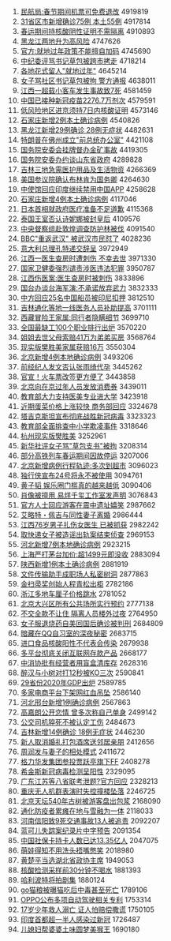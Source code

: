 1. [民航局:春节期间机票可免费退改](http://www.baidu.com/baidu?cl=3&tn=SE_baiduhomet8_jmjb7mjw&rsv_dl=fyb_top&fr=top1000&wd=%C3%F1%BA%BD%BE%D6%3A%B4%BA%BD%DA%C6%DA%BC%E4%BB%FA%C6%B1%BF%C9%C3%E2%B7%D1%CD%CB%B8%C4) 4919819
1. [31省区市新增确诊75例 本土55例](http://www.baidu.com/baidu?cl=3&tn=SE_baiduhomet8_jmjb7mjw&rsv_dl=fyb_top&fr=top1000&wd=31%CA%A1%C7%F8%CA%D0%D0%C2%D4%F6%C8%B7%D5%EF75%C0%FD%20%B1%BE%CD%C155%C0%FD) 4917814
1. [春运期间持核酸阴性证明不需隔离](http://www.baidu.com/baidu?cl=3&tn=SE_baiduhomet8_jmjb7mjw&rsv_dl=fyb_top&fr=top1000&wd=%B4%BA%D4%CB%C6%DA%BC%E4%B3%D6%BA%CB%CB%E1%D2%F5%D0%D4%D6%A4%C3%F7%B2%BB%D0%E8%B8%F4%C0%EB) 4910893
1. [黑龙江两地升为高风险](http://www.baidu.com/baidu?cl=3&tn=SE_baiduhomet8_jmjb7mjw&rsv_dl=fyb_top&fr=top1000&wd=%BA%DA%C1%FA%BD%AD%C1%BD%B5%D8%C9%FD%CE%AA%B8%DF%B7%E7%CF%D5) 4747626
1. [官方:就地过年政策不能擅自加码](http://www.baidu.com/baidu?cl=3&tn=SE_baiduhomet8_jmjb7mjw&rsv_dl=fyb_top&fr=top1000&wd=%B9%D9%B7%BD%3A%BE%CD%B5%D8%B9%FD%C4%EA%D5%FE%B2%DF%B2%BB%C4%DC%C9%C3%D7%D4%BC%D3%C2%EB) 4745690
1. [中纪委评骂书记草包被跨市拷走](http://www.baidu.com/baidu?cl=3&tn=SE_baiduhomet8_jmjb7mjw&rsv_dl=fyb_top&fr=top1000&wd=%D6%D0%BC%CD%CE%AF%C6%C0%C2%EE%CA%E9%BC%C7%B2%DD%B0%FC%B1%BB%BF%E7%CA%D0%BF%BD%D7%DF) 4718214
1. [各地花式留人"就地过年"](http://www.baidu.com/baidu?cl=3&tn=SE_baiduhomet8_jmjb7mjw&rsv_dl=fyb_top&fr=top1000&wd=%B8%F7%B5%D8%BB%A8%CA%BD%C1%F4%C8%CB%22%BE%CD%B5%D8%B9%FD%C4%EA%22) 4645214
1. [女子骂社区书记草包被拘 警方通报](http://www.baidu.com/baidu?cl=3&tn=SE_baiduhomet8_jmjb7mjw&rsv_dl=fyb_top&fr=top1000&wd=%C5%AE%D7%D3%C2%EE%C9%E7%C7%F8%CA%E9%BC%C7%B2%DD%B0%FC%B1%BB%BE%D0%20%BE%AF%B7%BD%CD%A8%B1%A8) 4638011
1. [江西一超载小客车发生事故致7死](http://www.baidu.com/baidu?cl=3&tn=SE_baiduhomet8_jmjb7mjw&rsv_dl=fyb_top&fr=top1000&wd=%BD%AD%CE%F7%D2%BB%B3%AC%D4%D8%D0%A1%BF%CD%B3%B5%B7%A2%C9%FA%CA%C2%B9%CA%D6%C27%CB%C0) 4581459
1. [中国已接种新冠疫苗2276.7万剂次](http://www.baidu.com/baidu?cl=3&tn=SE_baiduhomet8_jmjb7mjw&rsv_dl=fyb_top&fr=top1000&wd=%D6%D0%B9%FA%D2%D1%BD%D3%D6%D6%D0%C2%B9%DA%D2%DF%C3%E72276.7%CD%F2%BC%C1%B4%CE) 4579591
1. [低风险地区进京须持7日内核酸证明](http://www.baidu.com/baidu?cl=3&tn=SE_baiduhomet8_jmjb7mjw&rsv_dl=fyb_top&fr=top1000&wd=%B5%CD%B7%E7%CF%D5%B5%D8%C7%F8%BD%F8%BE%A9%D0%EB%B3%D67%C8%D5%C4%DA%BA%CB%CB%E1%D6%A4%C3%F7) 4573146
1. [石家庄新增2例本土确诊病例](http://www.baidu.com/baidu?cl=3&tn=SE_baiduhomet8_jmjb7mjw&rsv_dl=fyb_top&fr=top1000&wd=%CA%AF%BC%D2%D7%AF%D0%C2%D4%F62%C0%FD%B1%BE%CD%C1%C8%B7%D5%EF%B2%A1%C0%FD) 4540826
1. [黑龙江新增29例确诊 28例无症状](http://www.baidu.com/baidu?cl=3&tn=SE_baiduhomet8_jmjb7mjw&rsv_dl=fyb_top&fr=top1000&wd=%BA%DA%C1%FA%BD%AD%D0%C2%D4%F629%C0%FD%C8%B7%D5%EF%2028%C0%FD%CE%DE%D6%A2%D7%B4) 4482631
1. [特朗普在佛州成立"前总统办公室"](http://www.baidu.com/baidu?cl=3&tn=SE_baiduhomet8_jmjb7mjw&rsv_dl=fyb_top&fr=top1000&wd=%CC%D8%C0%CA%C6%D5%D4%DA%B7%F0%D6%DD%B3%C9%C1%A2%22%C7%B0%D7%DC%CD%B3%B0%EC%B9%AB%CA%D2%22) 4421108
1. [国务院安委会挂牌督办金矿事故](http://www.baidu.com/baidu?cl=3&tn=SE_baiduhomet8_jmjb7mjw&rsv_dl=fyb_top&fr=top1000&wd=%B9%FA%CE%F1%D4%BA%B0%B2%CE%AF%BB%E1%B9%D2%C5%C6%B6%BD%B0%EC%BD%F0%BF%F3%CA%C2%B9%CA) 4419305
1. [国务院安委办约谈山东省政府](http://www.baidu.com/baidu?cl=3&tn=SE_baiduhomet8_jmjb7mjw&rsv_dl=fyb_top&fr=top1000&wd=%B9%FA%CE%F1%D4%BA%B0%B2%CE%AF%B0%EC%D4%BC%CC%B8%C9%BD%B6%AB%CA%A1%D5%FE%B8%AE) 4289828
1. [吉林三地急需医护用品及生活物资](http://www.baidu.com/baidu?cl=3&tn=SE_baiduhomet8_jmjb7mjw&rsv_dl=fyb_top&fr=top1000&wd=%BC%AA%C1%D6%C8%FD%B5%D8%BC%B1%D0%E8%D2%BD%BB%A4%D3%C3%C6%B7%BC%B0%C9%FA%BB%EE%CE%EF%D7%CA) 4266369
1. [美国参议院确认布林肯为国务卿](http://www.baidu.com/baidu?cl=3&tn=SE_baiduhomet8_jmjb7mjw&rsv_dl=fyb_top&fr=top1000&wd=%C3%C0%B9%FA%B2%CE%D2%E9%D4%BA%C8%B7%C8%CF%B2%BC%C1%D6%BF%CF%CE%AA%B9%FA%CE%F1%C7%E4) 4264630
1. [中使馆回应印度继续禁用中国APP](http://www.baidu.com/baidu?cl=3&tn=SE_baiduhomet8_jmjb7mjw&rsv_dl=fyb_top&fr=top1000&wd=%D6%D0%CA%B9%B9%DD%BB%D8%D3%A6%D3%A1%B6%C8%BC%CC%D0%F8%BD%FB%D3%C3%D6%D0%B9%FAAPP) 4258628
1. [石家庄新增4例本土确诊病例](http://www.baidu.com/baidu?cl=3&tn=SE_baiduhomet8_jmjb7mjw&rsv_dl=fyb_top&fr=top1000&wd=%CA%AF%BC%D2%D7%AF%D0%C2%D4%F64%C0%FD%B1%BE%CD%C1%C8%B7%D5%EF%B2%A1%C0%FD) 4117046
1. [日本首相就政府医疗准备不足道歉](http://www.baidu.com/baidu?cl=3&tn=SE_baiduhomet8_jmjb7mjw&rsv_dl=fyb_top&fr=top1000&wd=%C8%D5%B1%BE%CA%D7%CF%E0%BE%CD%D5%FE%B8%AE%D2%BD%C1%C6%D7%BC%B1%B8%B2%BB%D7%E3%B5%C0%C7%B8) 4115368
1. [泰国王室否认诗妮娜被封皇后](http://www.baidu.com/baidu?cl=3&tn=SE_baiduhomet8_jmjb7mjw&rsv_dl=fyb_top&fr=top1000&wd=%CC%A9%B9%FA%CD%F5%CA%D2%B7%F1%C8%CF%CA%AB%C4%DD%C4%C8%B1%BB%B7%E2%BB%CA%BA%F3) 4109576
1. [中央督察组赴敦煌调查防护林被伐](http://www.baidu.com/baidu?cl=3&tn=SE_baiduhomet8_jmjb7mjw&rsv_dl=fyb_top&fr=top1000&wd=%D6%D0%D1%EB%B6%BD%B2%EC%D7%E9%B8%B0%B6%D8%BB%CD%B5%F7%B2%E9%B7%C0%BB%A4%C1%D6%B1%BB%B7%A5) 4091540
1. [BBC"重返武汉" 被武汉市民怼了](http://www.baidu.com/baidu?cl=3&tn=SE_baiduhomet8_jmjb7mjw&rsv_dl=fyb_top&fr=top1000&wd=BBC%22%D6%D8%B7%B5%CE%E4%BA%BA%22%20%B1%BB%CE%E4%BA%BA%CA%D0%C3%F1%ED%A1%C1%CB) 4028236
1. [意大利总理孔特递交辞呈](http://www.baidu.com/baidu?cl=3&tn=SE_baiduhomet8_jmjb7mjw&rsv_dl=fyb_top&fr=top1000&wd=%D2%E2%B4%F3%C0%FB%D7%DC%C0%ED%BF%D7%CC%D8%B5%DD%BD%BB%B4%C7%B3%CA) 3972949
1. [江西一医生查房时遭刺伤 不幸去世](http://www.baidu.com/baidu?cl=3&tn=SE_baiduhomet8_jmjb7mjw&rsv_dl=fyb_top&fr=top1000&wd=%BD%AD%CE%F7%D2%BB%D2%BD%C9%FA%B2%E9%B7%BF%CA%B1%D4%E2%B4%CC%C9%CB%20%B2%BB%D0%D2%C8%A5%CA%C0) 3971330
1. [国家卫健委强烈谴责涉医违法犯罪](http://www.baidu.com/baidu?cl=3&tn=SE_baiduhomet8_jmjb7mjw&rsv_dl=fyb_top&fr=top1000&wd=%B9%FA%BC%D2%CE%C0%BD%A1%CE%AF%C7%BF%C1%D2%C7%B4%D4%F0%C9%E6%D2%BD%CE%A5%B7%A8%B7%B8%D7%EF) 3950787
1. [江西伤医案:医生查房时被刺伤](http://www.baidu.com/baidu?cl=3&tn=SE_baiduhomet8_jmjb7mjw&rsv_dl=fyb_top&fr=top1000&wd=%BD%AD%CE%F7%C9%CB%D2%BD%B0%B8%3A%D2%BD%C9%FA%B2%E9%B7%BF%CA%B1%B1%BB%B4%CC%C9%CB) 3833896
1. [国台办谈台海军演:不承诺放弃武力](http://www.baidu.com/baidu?cl=3&tn=SE_baiduhomet8_jmjb7mjw&rsv_dl=fyb_top&fr=top1000&wd=%B9%FA%CC%A8%B0%EC%CC%B8%CC%A8%BA%A3%BE%FC%D1%DD%3A%B2%BB%B3%D0%C5%B5%B7%C5%C6%FA%CE%E4%C1%A6) 3832333
1. [中方回应25名中国船员被印尼扣押](http://www.baidu.com/baidu?cl=3&tn=SE_baiduhomet8_jmjb7mjw&rsv_dl=fyb_top&fr=top1000&wd=%D6%D0%B7%BD%BB%D8%D3%A625%C3%FB%D6%D0%B9%FA%B4%AC%D4%B1%B1%BB%D3%A1%C4%E1%BF%DB%D1%BA) 3812510
1. [吉林通化等地一线医务人员补助提高](http://www.baidu.com/baidu?cl=3&tn=SE_baiduhomet8_jmjb7mjw&rsv_dl=fyb_top&fr=top1000&wd=%BC%AA%C1%D6%CD%A8%BB%AF%B5%C8%B5%D8%D2%BB%CF%DF%D2%BD%CE%F1%C8%CB%D4%B1%B2%B9%D6%FA%CC%E1%B8%DF) 3701111
1. [西藏冒险王家属:同行者隐瞒细节](http://www.baidu.com/baidu?cl=3&tn=SE_baiduhomet8_jmjb7mjw&rsv_dl=fyb_top&fr=top1000&wd=%CE%F7%B2%D8%C3%B0%CF%D5%CD%F5%BC%D2%CA%F4%3A%CD%AC%D0%D0%D5%DF%D2%FE%C2%F7%CF%B8%BD%DA) 3699710
1. [全国最缺工100个职业排行出炉](http://www.baidu.com/baidu?cl=3&tn=SE_baiduhomet8_jmjb7mjw&rsv_dl=fyb_top&fr=top1000&wd=%C8%AB%B9%FA%D7%EE%C8%B1%B9%A4100%B8%F6%D6%B0%D2%B5%C5%C5%D0%D0%B3%F6%C2%AF) 3570220
1. [姐姐去世父母索赔41万为弟弟买房](http://www.baidu.com/baidu?cl=3&tn=SE_baiduhomet8_jmjb7mjw&rsv_dl=fyb_top&fr=top1000&wd=%BD%E3%BD%E3%C8%A5%CA%C0%B8%B8%C4%B8%CB%F7%C5%E241%CD%F2%CE%AA%B5%DC%B5%DC%C2%F2%B7%BF) 3568764
1. [现实版樊胜美家属获赔16万](http://www.baidu.com/baidu?cl=3&tn=SE_baiduhomet8_jmjb7mjw&rsv_dl=fyb_top&fr=top1000&wd=%CF%D6%CA%B5%B0%E6%B7%AE%CA%A4%C3%C0%BC%D2%CA%F4%BB%F1%C5%E216%CD%F2) 3550304
1. [北京新增4例本地确诊病例](http://www.baidu.com/baidu?cl=3&tn=SE_baiduhomet8_jmjb7mjw&rsv_dl=fyb_top&fr=top1000&wd=%B1%B1%BE%A9%D0%C2%D4%F64%C0%FD%B1%BE%B5%D8%C8%B7%D5%EF%B2%A1%C0%FD) 3493206
1. [前经纪人发文否认张雨绮代孕](http://www.baidu.com/baidu?cl=3&tn=SE_baiduhomet8_jmjb7mjw&rsv_dl=fyb_top&fr=top1000&wd=%C7%B0%BE%AD%BC%CD%C8%CB%B7%A2%CE%C4%B7%F1%C8%CF%D5%C5%D3%EA%E7%B2%B4%FA%D4%D0) 3445262
1. [官宣！火车票改签更方便了](http://www.baidu.com/baidu?cl=3&tn=SE_baiduhomet8_jmjb7mjw&rsv_dl=fyb_top&fr=top1000&wd=%B9%D9%D0%FB%A3%A1%BB%F0%B3%B5%C6%B1%B8%C4%C7%A9%B8%FC%B7%BD%B1%E3%C1%CB) 3443858
1. [北京向在京过年人员发放消费券](http://www.baidu.com/baidu?cl=3&tn=SE_baiduhomet8_jmjb7mjw&rsv_dl=fyb_top&fr=top1000&wd=%B1%B1%BE%A9%CF%F2%D4%DA%BE%A9%B9%FD%C4%EA%C8%CB%D4%B1%B7%A2%B7%C5%CF%FB%B7%D1%C8%AF) 3439011
1. [教育部大力支持医美专业进大学](http://www.baidu.com/baidu?cl=3&tn=SE_baiduhomet8_jmjb7mjw&rsv_dl=fyb_top&fr=top1000&wd=%BD%CC%D3%FD%B2%BF%B4%F3%C1%A6%D6%A7%B3%D6%D2%BD%C3%C0%D7%A8%D2%B5%BD%F8%B4%F3%D1%A7) 3423918
1. [近期蛋菜价格上涨较快 商务部回应](http://www.baidu.com/baidu?cl=3&tn=SE_baiduhomet8_jmjb7mjw&rsv_dl=fyb_top&fr=top1000&wd=%BD%FC%C6%DA%B5%B0%B2%CB%BC%DB%B8%F1%C9%CF%D5%C7%BD%CF%BF%EC%20%C9%CC%CE%F1%B2%BF%BB%D8%D3%A6) 3324678
1. [塔吉克斯坦宣布彻底战胜新冠病毒](http://www.baidu.com/baidu?cl=3&tn=SE_baiduhomet8_jmjb7mjw&rsv_dl=fyb_top&fr=top1000&wd=%CB%FE%BC%AA%BF%CB%CB%B9%CC%B9%D0%FB%B2%BC%B3%B9%B5%D7%D5%BD%CA%A4%D0%C2%B9%DA%B2%A1%B6%BE) 3323323
1. [教育部全面排查中小学欺凌事件](http://www.baidu.com/baidu?cl=3&tn=SE_baiduhomet8_jmjb7mjw&rsv_dl=fyb_top&fr=top1000&wd=%BD%CC%D3%FD%B2%BF%C8%AB%C3%E6%C5%C5%B2%E9%D6%D0%D0%A1%D1%A7%C6%DB%C1%E8%CA%C2%BC%FE) 3318646
1. [杭州现实版樊胜美](http://www.baidu.com/baidu?cl=3&tn=SE_baiduhomet8_jmjb7mjw&rsv_dl=fyb_top&fr=top1000&wd=%BA%BC%D6%DD%CF%D6%CA%B5%B0%E6%B7%AE%CA%A4%C3%C0) 3252961
1. [新华社评女子骂"草包支书"被拘](http://www.baidu.com/baidu?cl=3&tn=SE_baiduhomet8_jmjb7mjw&rsv_dl=fyb_top&fr=top1000&wd=%D0%C2%BB%AA%C9%E7%C6%C0%C5%AE%D7%D3%C2%EE%22%B2%DD%B0%FC%D6%A7%CA%E9%22%B1%BB%BE%D0) 3208314
1. [部分高铁列车春运期间因故停运](http://www.baidu.com/baidu?cl=3&tn=SE_baiduhomet8_jmjb7mjw&rsv_dl=fyb_top&fr=top1000&wd=%B2%BF%B7%D6%B8%DF%CC%FA%C1%D0%B3%B5%B4%BA%D4%CB%C6%DA%BC%E4%D2%F2%B9%CA%CD%A3%D4%CB) 3207006
1. [北京新增病例行程轨迹:多次到超市](http://www.baidu.com/baidu?cl=3&tn=SE_baiduhomet8_jmjb7mjw&rsv_dl=fyb_top&fr=top1000&wd=%B1%B1%BE%A9%D0%C2%D4%F6%B2%A1%C0%FD%D0%D0%B3%CC%B9%EC%BC%A3%3A%B6%E0%B4%CE%B5%BD%B3%AC%CA%D0) 3096023
1. [独行侠宣布24号将永不被使用](http://www.baidu.com/baidu?cl=3&tn=SE_baiduhomet8_jmjb7mjw&rsv_dl=fyb_top&fr=top1000&wd=%B6%C0%D0%D0%CF%C0%D0%FB%B2%BC24%BA%C5%BD%AB%D3%C0%B2%BB%B1%BB%CA%B9%D3%C3) 3094761
1. [黄子韬 娱乐圈门槛真的越来越低](http://www.baidu.com/baidu?cl=3&tn=SE_baiduhomet8_jmjb7mjw&rsv_dl=fyb_top&fr=top1000&wd=%BB%C6%D7%D3%E8%BA%20%D3%E9%C0%D6%C8%A6%C3%C5%BC%F7%D5%E6%B5%C4%D4%BD%C0%B4%D4%BD%B5%CD) 3090406
1. [肖像被擅用 易烊千玺工作室发声明](http://www.baidu.com/baidu?cl=3&tn=SE_baiduhomet8_jmjb7mjw&rsv_dl=fyb_top&fr=top1000&wd=%D0%A4%CF%F1%B1%BB%C9%C3%D3%C3%20%D2%D7%EC%C8%C7%A7%E7%F4%B9%A4%D7%F7%CA%D2%B7%A2%C9%F9%C3%F7) 3076843
1. [官方人士回应游客在震中遗址嬉笑](http://www.baidu.com/baidu?cl=3&tn=SE_baiduhomet8_jmjb7mjw&rsv_dl=fyb_top&fr=top1000&wd=%B9%D9%B7%BD%C8%CB%CA%BF%BB%D8%D3%A6%D3%CE%BF%CD%D4%DA%D5%F0%D6%D0%D2%C5%D6%B7%E6%D2%D0%A6) 2987662
1. [艾略特・佩吉与同性妻子离婚](http://www.baidu.com/baidu?cl=3&tn=SE_baiduhomet8_jmjb7mjw&rsv_dl=fyb_top&fr=top1000&wd=%B0%AC%C2%D4%CC%D8%A1%A4%C5%E5%BC%AA%D3%EB%CD%AC%D0%D4%C6%DE%D7%D3%C0%EB%BB%E9) 2986444
1. [江西76岁男子扎伤女医生 已被抓获](http://www.baidu.com/baidu?cl=3&tn=SE_baiduhomet8_jmjb7mjw&rsv_dl=fyb_top&fr=top1000&wd=%BD%AD%CE%F776%CB%EA%C4%D0%D7%D3%D4%FA%C9%CB%C5%AE%D2%BD%C9%FA%20%D2%D1%B1%BB%D7%A5%BB%F1) 2982242
1. [取快递女子被造谣出轨案结束侦查](http://www.baidu.com/baidu?cl=3&tn=SE_baiduhomet8_jmjb7mjw&rsv_dl=fyb_top&fr=top1000&wd=%C8%A1%BF%EC%B5%DD%C5%AE%D7%D3%B1%BB%D4%EC%D2%A5%B3%F6%B9%EC%B0%B8%BD%E1%CA%F8%D5%EC%B2%E9) 2969153
1. [河北新增7例本地确诊病例](http://www.baidu.com/baidu?cl=3&tn=SE_baiduhomet8_jmjb7mjw&rsv_dl=fyb_top&fr=top1000&wd=%BA%D3%B1%B1%D0%C2%D4%F67%C0%FD%B1%BE%B5%D8%C8%B7%D5%EF%B2%A1%C0%FD) 2923215
1. [上海严打茅台加价:超1499元即没收](http://www.baidu.com/baidu?cl=3&tn=SE_baiduhomet8_jmjb7mjw&rsv_dl=fyb_top&fr=top1000&wd=%C9%CF%BA%A3%D1%CF%B4%F2%C3%A9%CC%A8%BC%D3%BC%DB%3A%B3%AC1499%D4%AA%BC%B4%C3%BB%CA%D5) 2883094
1. [陕西新增1例本土确诊病例](http://www.baidu.com/baidu?cl=3&tn=SE_baiduhomet8_jmjb7mjw&rsv_dl=fyb_top&fr=top1000&wd=%C9%C2%CE%F7%D0%C2%D4%F61%C0%FD%B1%BE%CD%C1%C8%B7%D5%EF%B2%A1%C0%FD) 2881919
1. [文件传输助手成职场人私密树洞](http://www.baidu.com/baidu?cl=3&tn=SE_baiduhomet8_jmjb7mjw&rsv_dl=fyb_top&fr=top1000&wd=%CE%C4%BC%FE%B4%AB%CA%E4%D6%FA%CA%D6%B3%C9%D6%B0%B3%A1%C8%CB%CB%BD%C3%DC%CA%F7%B6%B4) 2877863
1. [金扫帚奖创始人程青松出柜](http://www.baidu.com/baidu?cl=3&tn=SE_baiduhomet8_jmjb7mjw&rsv_dl=fyb_top&fr=top1000&wd=%BD%F0%C9%A8%D6%E3%BD%B1%B4%B4%CA%BC%C8%CB%B3%CC%C7%E0%CB%C9%B3%F6%B9%F1) 2782186
1. [浙江多地车厘子价格跳水](http://www.baidu.com/baidu?cl=3&tn=SE_baiduhomet8_jmjb7mjw&rsv_dl=fyb_top&fr=top1000&wd=%D5%E3%BD%AD%B6%E0%B5%D8%B3%B5%C0%E5%D7%D3%BC%DB%B8%F1%CC%F8%CB%AE) 2781052
1. [北京大兴区所有公共场所实行预约](http://www.baidu.com/baidu?cl=3&tn=SE_baiduhomet8_jmjb7mjw&rsv_dl=fyb_top&fr=top1000&wd=%B1%B1%BE%A9%B4%F3%D0%CB%C7%F8%CB%F9%D3%D0%B9%AB%B9%B2%B3%A1%CB%F9%CA%B5%D0%D0%D4%A4%D4%BC) 2777138
1. [不交全款不让住 隔离人员楼外过夜](http://www.baidu.com/baidu?cl=3&tn=SE_baiduhomet8_jmjb7mjw&rsv_dl=fyb_top&fr=top1000&wd=%B2%BB%BD%BB%C8%AB%BF%EE%B2%BB%C8%C3%D7%A1%20%B8%F4%C0%EB%C8%CB%D4%B1%C2%A5%CD%E2%B9%FD%D2%B9) 2764950
1. [女子服退烧药自美回国后确诊被判刑](http://www.baidu.com/baidu?cl=3&tn=SE_baiduhomet8_jmjb7mjw&rsv_dl=fyb_top&fr=top1000&wd=%C5%AE%D7%D3%B7%FE%CD%CB%C9%D5%D2%A9%D7%D4%C3%C0%BB%D8%B9%FA%BA%F3%C8%B7%D5%EF%B1%BB%C5%D0%D0%CC) 2684809
1. [暗藏在QQ自习室的深夜秘密](http://www.baidu.com/baidu?cl=3&tn=SE_baiduhomet8_jmjb7mjw&rsv_dl=fyb_top&fr=top1000&wd=%B0%B5%B2%D8%D4%DAQQ%D7%D4%CF%B0%CA%D2%B5%C4%C9%EE%D2%B9%C3%D8%C3%DC) 2683715
1. [进口食品核酸阳性不代表会传染](http://www.baidu.com/baidu?cl=3&tn=SE_baiduhomet8_jmjb7mjw&rsv_dl=fyb_top&fr=top1000&wd=%BD%F8%BF%DA%CA%B3%C6%B7%BA%CB%CB%E1%D1%F4%D0%D4%B2%BB%B4%FA%B1%ED%BB%E1%B4%AB%C8%BE) 2679938
1. [多平台彻底关闭互联网存款产品](http://www.baidu.com/baidu?cl=3&tn=SE_baiduhomet8_jmjb7mjw&rsv_dl=fyb_top&fr=top1000&wd=%B6%E0%C6%BD%CC%A8%B3%B9%B5%D7%B9%D8%B1%D5%BB%A5%C1%AA%CD%F8%B4%E6%BF%EE%B2%FA%C6%B7) 2668177
1. [中消协批有经营者用盲盒清库存](http://www.baidu.com/baidu?cl=3&tn=SE_baiduhomet8_jmjb7mjw&rsv_dl=fyb_top&fr=top1000&wd=%D6%D0%CF%FB%D0%AD%C5%FA%D3%D0%BE%AD%D3%AA%D5%DF%D3%C3%C3%A4%BA%D0%C7%E5%BF%E2%B4%E6) 2628316
1. [醉汉与小树对打12秒被KO三次](http://www.baidu.com/baidu?cl=3&tn=SE_baiduhomet8_jmjb7mjw&rsv_dl=fyb_top&fr=top1000&wd=%D7%ED%BA%BA%D3%EB%D0%A1%CA%F7%B6%D4%B4%F212%C3%EB%B1%BBKO%C8%FD%B4%CE) 2590841
1. [29省份2020年GDP出炉](http://www.baidu.com/baidu?cl=3&tn=SE_baiduhomet8_jmjb7mjw&rsv_dl=fyb_top&fr=top1000&wd=29%CA%A1%B7%DD2020%C4%EAGDP%B3%F6%C2%AF) 2589785
1. [多家电商平台下架网红血吊坠](http://www.baidu.com/baidu?cl=3&tn=SE_baiduhomet8_jmjb7mjw&rsv_dl=fyb_top&fr=top1000&wd=%B6%E0%BC%D2%B5%E7%C9%CC%C6%BD%CC%A8%CF%C2%BC%DC%CD%F8%BA%EC%D1%AA%B5%F5%D7%B9) 2586140
1. [河北邢台新增1例确诊病例](http://www.baidu.com/baidu?cl=3&tn=SE_baiduhomet8_jmjb7mjw&rsv_dl=fyb_top&fr=top1000&wd=%BA%D3%B1%B1%D0%CF%CC%A8%D0%C2%D4%F61%C0%FD%C8%B7%D5%EF%B2%A1%C0%FD) 2567863
1. [高嘉朗公开恋情 曾多次称自己单身](http://www.baidu.com/baidu?cl=3&tn=SE_baiduhomet8_jmjb7mjw&rsv_dl=fyb_top&fr=top1000&wd=%B8%DF%BC%CE%C0%CA%B9%AB%BF%AA%C1%B5%C7%E9%20%D4%F8%B6%E0%B4%CE%B3%C6%D7%D4%BC%BA%B5%A5%C9%ED) 2499142
1. [公交司机猝死不被认定工伤](http://www.baidu.com/baidu?cl=3&tn=SE_baiduhomet8_jmjb7mjw&rsv_dl=fyb_top&fr=top1000&wd=%B9%AB%BD%BB%CB%BE%BB%FA%E2%A7%CB%C0%B2%BB%B1%BB%C8%CF%B6%A8%B9%A4%C9%CB) 2484673
1. [吉林新增14例确诊 18例无症状](http://www.baidu.com/baidu?cl=3&tn=SE_baiduhomet8_jmjb7mjw&rsv_dl=fyb_top&fr=top1000&wd=%BC%AA%C1%D6%D0%C2%D4%F614%C0%FD%C8%B7%D5%EF%2018%C0%FD%CE%DE%D6%A2%D7%B4) 2446230
1. [新人取消婚礼打包酒席送邻居亲朋](http://www.baidu.com/baidu?cl=3&tn=SE_baiduhomet8_jmjb7mjw&rsv_dl=fyb_top&fr=top1000&wd=%D0%C2%C8%CB%C8%A1%CF%FB%BB%E9%C0%F1%B4%F2%B0%FC%BE%C6%CF%AF%CB%CD%C1%DA%BE%D3%C7%D7%C5%F3) 2412656
1. [周润发与妻子的相处模式](http://www.baidu.com/baidu?cl=3&tn=SE_baiduhomet8_jmjb7mjw&rsv_dl=fyb_top&fr=top1000&wd=%D6%DC%C8%F3%B7%A2%D3%EB%C6%DE%D7%D3%B5%C4%CF%E0%B4%A6%C4%A3%CA%BD) 2411672
1. [格力华发集团参投贾跃亭旗下FF](http://www.baidu.com/baidu?cl=3&tn=SE_baiduhomet8_jmjb7mjw&rsv_dl=fyb_top&fr=top1000&wd=%B8%F1%C1%A6%BB%AA%B7%A2%BC%AF%CD%C5%B2%CE%CD%B6%BC%D6%D4%BE%CD%A4%C6%EC%CF%C2FF) 2408278
1. [希金斯新冠病毒检测呈阳性](http://www.baidu.com/baidu?cl=3&tn=SE_baiduhomet8_jmjb7mjw&rsv_dl=fyb_top&fr=top1000&wd=%CF%A3%BD%F0%CB%B9%D0%C2%B9%DA%B2%A1%B6%BE%BC%EC%B2%E2%B3%CA%D1%F4%D0%D4) 2329095
1. [广东江苏等八省联考泄题?官方回应](http://www.baidu.com/baidu?cl=3&tn=SE_baiduhomet8_jmjb7mjw&rsv_dl=fyb_top&fr=top1000&wd=%B9%E3%B6%AB%BD%AD%CB%D5%B5%C8%B0%CB%CA%A1%C1%AA%BF%BC%D0%B9%CC%E2%3F%B9%D9%B7%BD%BB%D8%D3%A6) 2328213
1. [重庆无人机群表演时失控撞楼坠落](http://www.baidu.com/baidu?cl=3&tn=SE_baiduhomet8_jmjb7mjw&rsv_dl=fyb_top&fr=top1000&wd=%D6%D8%C7%EC%CE%DE%C8%CB%BB%FA%C8%BA%B1%ED%D1%DD%CA%B1%CA%A7%BF%D8%D7%B2%C2%A5%D7%B9%C2%E4) 2246725
1. [北京天坛540年古树被游客盘出包浆](http://www.baidu.com/baidu?cl=3&tn=SE_baiduhomet8_jmjb7mjw&rsv_dl=fyb_top&fr=top1000&wd=%B1%B1%BE%A9%CC%EC%CC%B3540%C4%EA%B9%C5%CA%F7%B1%BB%D3%CE%BF%CD%C5%CC%B3%F6%B0%FC%BD%AC) 2168090
1. [通化防疫者累瘫在地与雪融为一体](http://www.baidu.com/baidu?cl=3&tn=SE_baiduhomet8_jmjb7mjw&rsv_dl=fyb_top&fr=top1000&wd=%CD%A8%BB%AF%B7%C0%D2%DF%D5%DF%C0%DB%CC%B1%D4%DA%B5%D8%D3%EB%D1%A9%C8%DA%CE%AA%D2%BB%CC%E5) 2118033
1. [河南信阳致9死交通事故13人被追责](http://www.baidu.com/baidu?cl=3&tn=SE_baiduhomet8_jmjb7mjw&rsv_dl=fyb_top&fr=top1000&wd=%BA%D3%C4%CF%D0%C5%D1%F4%D6%C29%CB%C0%BD%BB%CD%A8%CA%C2%B9%CA13%C8%CB%B1%BB%D7%B7%D4%F0) 2092207
1. [蓝可儿失踪案纪录片中字预告](http://www.baidu.com/baidu?cl=3&tn=SE_baiduhomet8_jmjb7mjw&rsv_dl=fyb_top&fr=top1000&wd=%C0%B6%BF%C9%B6%F9%CA%A7%D7%D9%B0%B8%BC%CD%C2%BC%C6%AC%D6%D0%D7%D6%D4%A4%B8%E6) 2091354
1. [中国社保卡持卡人数已达13.35亿人](http://www.baidu.com/baidu?cl=3&tn=SE_baiduhomet8_jmjb7mjw&rsv_dl=fyb_top&fr=top1000&wd=%D6%D0%B9%FA%C9%E7%B1%A3%BF%A8%B3%D6%BF%A8%C8%CB%CA%FD%D2%D1%B4%EF13.35%D2%DA%C8%CB) 2047075
1. [萌娃得知不用洗头捂嘴憋笑](http://www.baidu.com/baidu?cl=3&tn=SE_baiduhomet8_jmjb7mjw&rsv_dl=fyb_top&fr=top1000&wd=%C3%C8%CD%DE%B5%C3%D6%AA%B2%BB%D3%C3%CF%B4%CD%B7%CE%E6%D7%EC%B1%EF%D0%A6) 2018980
1. [黄楚平当选湖北省政协主席](http://www.baidu.com/baidu?cl=3&tn=SE_baiduhomet8_jmjb7mjw&rsv_dl=fyb_top&fr=top1000&wd=%BB%C6%B3%FE%C6%BD%B5%B1%D1%A1%BA%FE%B1%B1%CA%A1%D5%FE%D0%AD%D6%F7%CF%AF) 1949053
1. [核酸检测采样前30分钟不喝水](http://www.baidu.com/baidu?cl=3&tn=SE_baiduhomet8_jmjb7mjw&rsv_dl=fyb_top&fr=top1000&wd=%BA%CB%CB%E1%BC%EC%B2%E2%B2%C9%D1%F9%C7%B030%B7%D6%D6%D3%B2%BB%BA%C8%CB%AE) 1881393
1. [哈利波特将拍剧集](http://www.baidu.com/baidu?cl=3&tn=SE_baiduhomet8_jmjb7mjw&rsv_dl=fyb_top&fr=top1000&wd=%B9%FE%C0%FB%B2%A8%CC%D8%BD%AB%C5%C4%BE%E7%BC%AF) 1880124
1. [go猫粮被曝猫吃后中毒甚至死亡](http://www.baidu.com/baidu?cl=3&tn=SE_baiduhomet8_jmjb7mjw&rsv_dl=fyb_top&fr=top1000&wd=go%C3%A8%C1%B8%B1%BB%C6%D8%C3%A8%B3%D4%BA%F3%D6%D0%B6%BE%C9%F5%D6%C1%CB%C0%CD%F6) 1789106
1. [OPPO公布多项自动驾驶相关专利](http://www.baidu.com/baidu?cl=3&tn=SE_baiduhomet8_jmjb7mjw&rsv_dl=fyb_top&fr=top1000&wd=OPPO%B9%AB%B2%BC%B6%E0%CF%EE%D7%D4%B6%AF%BC%DD%CA%BB%CF%E0%B9%D8%D7%A8%C0%FB) 1753314
1. [17岁少年救人溺亡 证人怕赔偿撒谎](http://www.baidu.com/baidu?cl=3&tn=SE_baiduhomet8_jmjb7mjw&rsv_dl=fyb_top&fr=top1000&wd=17%CB%EA%C9%D9%C4%EA%BE%C8%C8%CB%C4%E7%CD%F6%20%D6%A4%C8%CB%C5%C2%C5%E2%B3%A5%C8%F6%BB%D1) 1750105
1. [印度首都超一半人感染过新冠](http://www.baidu.com/baidu?cl=3&tn=SE_baiduhomet8_jmjb7mjw&rsv_dl=fyb_top&fr=top1000&wd=%D3%A1%B6%C8%CA%D7%B6%BC%B3%AC%D2%BB%B0%EB%C8%CB%B8%D0%C8%BE%B9%FD%D0%C2%B9%DA) 1726487
1. [儿媳妇帮婆婆土味圆梦美猴王](http://www.baidu.com/baidu?cl=3&tn=SE_baiduhomet8_jmjb7mjw&rsv_dl=fyb_top&fr=top1000&wd=%B6%F9%CF%B1%B8%BE%B0%EF%C6%C5%C6%C5%CD%C1%CE%B6%D4%B2%C3%CE%C3%C0%BA%EF%CD%F5) 1690180